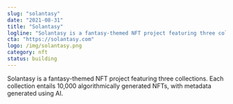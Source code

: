 ```yaml
---
slug: "solantasy"
date: "2021-08-31"
title: "Solantasy"
logline: "Solantasy is a fantasy-themed NFT project featuring three collections. Each collection entails 10,000 algorithmically generated NFTs, with metadata generated using AI."
cta: "https://solantasy.com"
logo: /img/solantasy.png
category: nft
status: building
---
```


Solantasy is a fantasy-themed NFT project featuring three collections. Each collection entails 10,000 algorithmically generated NFTs, with metadata generated using AI.
